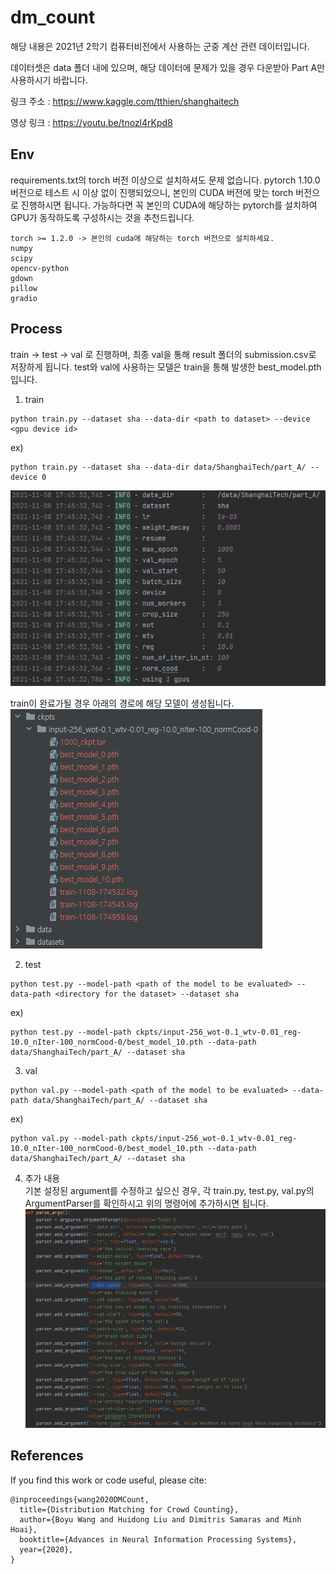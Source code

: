 # dm_count

해당 내용은 2021년 2학기 컴퓨터비전에서 사용하는 군중 계산 관련 데이터입니다.

데이터셋은 data 폴더 내에 있으며, 해당 데이터에 문제가 있을 경우 다운받아 Part A만 사용하시기 바랍니다.

링크 주소 : https://www.kaggle.com/tthien/shanghaitech

영상 링크 : https://youtu.be/tnozl4rKpd8

## Env
requirements.txt의 torch 버전 이상으로 설치하셔도 문제 없습니다.
pytorch 1.10.0 버전으로 테스트 시 이상 없이 진행되었으니, 본인의 CUDA 버전에 맞는 torch 버전으로 진행하시면 됩니다.
가능하다면 꼭 본인의 CUDA에 해당하는 pytorch를 설치하여 GPU가 동작하도록 구성하시는 것을 추천드립니다.

```
torch >= 1.2.0 -> 본인의 cuda에 해당하는 torch 버전으로 설치하세요.
numpy
scipy
opencv-python
gdown
pillow
gradio
```

## Process
train -> test -> val 로 진행하며, 최종 val을 통해 result 폴더의 submission.csv로 저장하게 됩니다.
test와 val에 사용하는 모델은 train을 통해 발생한 best_model.pth입니다. 

1. train

```
python train.py --dataset sha --data-dir <path to dataset> --device <gpu device id>
```
ex)  
```
python train.py --dataset sha --data-dir data/ShanghaiTech/part_A/ --device 0
```
![train_info](img/train_info.png)
  
train이 완료가될 경우 아래의 경로에 해당 모델이 생성됩니다.  
![result_model_path](img/result_model_path.png)

2. test
```
python test.py --model-path <path of the model to be evaluated> --data-path <directory for the dataset> --dataset sha
```  
ex)  
```
python test.py --model-path ckpts/input-256_wot-0.1_wtv-0.01_reg-10.0_nIter-100_normCood-0/best_model_10.pth --data-path data/ShanghaiTech/part_A/ --dataset sha
```

3. val
```
python val.py --model-path <path of the model to be evaluated> --data-path data/ShanghaiTech/part_A/ --dataset sha
```
ex)  
```
python val.py --model-path ckpts/input-256_wot-0.1_wtv-0.01_reg-10.0_nIter-100_normCood-0/best_model_10.pth --data-path data/ShanghaiTech/part_A/ --dataset sha
```

4. 추가 내용  
기본 설정된 argument를 수정하고 싶으신 경우, 각 train.py, test.py, val.py의 ArgumentParser를 확인하시고
위의 명령어에 추가하시면 됩니다.
![parse_args_info](img/parse_args_info.png)

## References
If you find this work or code useful, please cite:

```
@inproceedings{wang2020DMCount,
  title={Distribution Matching for Crowd Counting},
  author={Boyu Wang and Huidong Liu and Dimitris Samaras and Minh Hoai},
  booktitle={Advances in Neural Information Processing Systems},
  year={2020},
}
```
